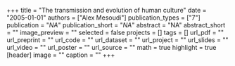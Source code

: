 +++
title = "The transmission and evolution of human culture"
date = "2005-01-01"
authors = ["Alex Mesoudi"]
publication_types = ["7"]
publication = "_NA_"
publication_short = "_NA_"
abstract = "NA"
abstract_short = ""
image_preview = ""
selected = false
projects = []
tags = []
url_pdf = ""
url_preprint = ""
url_code = ""
url_dataset = ""
url_project = ""
url_slides = ""
url_video = ""
url_poster = ""
url_source = ""
math = true
highlight = true
[header]
image = ""
caption = ""
+++
